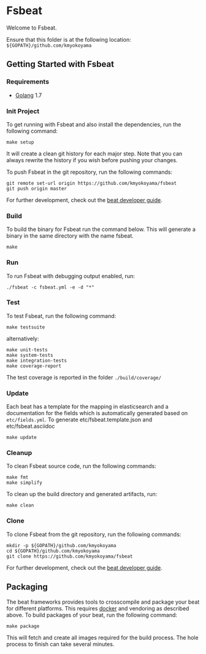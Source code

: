 # Fsbeat

Welcome to Fsbeat.

Ensure that this folder is at the following location:
`${GOPATH}/github.com/kmyokoyama`

## Getting Started with Fsbeat

### Requirements

* [Golang](https://golang.org/dl/) 1.7

### Init Project
To get running with Fsbeat and also install the
dependencies, run the following command:

```
make setup
```

It will create a clean git history for each major step. Note that you can always rewrite the history if you wish before pushing your changes.

To push Fsbeat in the git repository, run the following commands:

```
git remote set-url origin https://github.com/kmyokoyama/fsbeat
git push origin master
```

For further development, check out the [beat developer guide](https://www.elastic.co/guide/en/beats/libbeat/current/new-beat.html).

### Build

To build the binary for Fsbeat run the command below. This will generate a binary
in the same directory with the name fsbeat.

```
make
```


### Run

To run Fsbeat with debugging output enabled, run:

```
./fsbeat -c fsbeat.yml -e -d "*"
```


### Test

To test Fsbeat, run the following command:

```
make testsuite
```

alternatively:
```
make unit-tests
make system-tests
make integration-tests
make coverage-report
```

The test coverage is reported in the folder `./build/coverage/`

### Update

Each beat has a template for the mapping in elasticsearch and a documentation for the fields
which is automatically generated based on `etc/fields.yml`.
To generate etc/fsbeat.template.json and etc/fsbeat.asciidoc

```
make update
```


### Cleanup

To clean  Fsbeat source code, run the following commands:

```
make fmt
make simplify
```

To clean up the build directory and generated artifacts, run:

```
make clean
```


### Clone

To clone Fsbeat from the git repository, run the following commands:

```
mkdir -p ${GOPATH}/github.com/kmyokoyama
cd ${GOPATH}/github.com/kmyokoyama
git clone https://github.com/kmyokoyama/fsbeat
```


For further development, check out the [beat developer guide](https://www.elastic.co/guide/en/beats/libbeat/current/new-beat.html).


## Packaging

The beat frameworks provides tools to crosscompile and package your beat for different platforms. This requires [docker](https://www.docker.com/) and vendoring as described above. To build packages of your beat, run the following command:

```
make package
```

This will fetch and create all images required for the build process. The hole process to finish can take several minutes.
